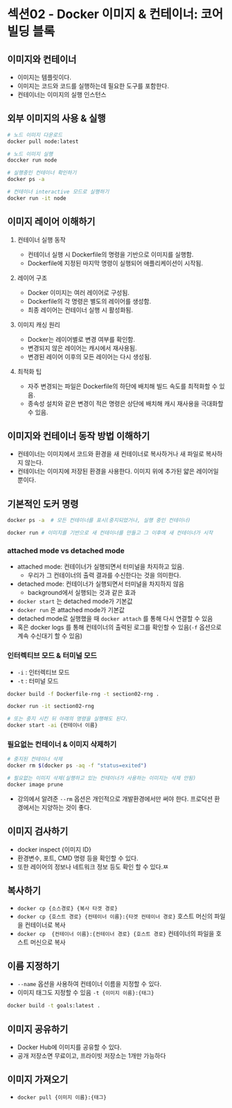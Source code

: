 # 섹션02 - Docker 이미지 & 컨테이너: 코어 빌딩 블록

## 이미지와 컨테이너

- 이미지는 템플릿이다.
- 이미지는 코드와 코드를 실행하는데 필요한 도구를 포함한다.
- 컨테이너는 이미지의 실행 인스턴스

## 외부 이미지의 사용 & 실행

```bash
# 노드 이미지 다운로드
docker pull node:latest

# 노드 이미지 실행
doccker run node

# 실행중인 컨테이너 확인하기
docker ps -a

# 컨테이너 interactive 모드로 실행하기
docker run -it node
```

## 이미지 레이어 이해하기

1. 컨테이너 실행 동작
   - 컨테이너 실행 시 Dockerfile의 명령을 기반으로 이미지를 실행함.
   - Dockerfile에 지정된 마지막 명령이 실행되어 애플리케이션이 시작됨.

2. 레이어 구조
   - Docker 이미지는 여러 레이어로 구성됨.
   - Dockerfile의 각 명령은 별도의 레이어를 생성함.
   - 최종 레이어는 컨테이너 실행 시 활성화됨.

3. 이미지 캐싱 원리
   - Docker는 레이어별로 변경 여부를 확인함.
   - 변경되지 않은 레이어는 캐시에서 재사용됨.
   - 변경된 레이어 이후의 모든 레이어는 다시 생성됨.

4. 최적화 팁
   - 자주 변경되는 파일은 Dockerfile의 하단에 배치해 빌드 속도를 최적화할 수 있음.  
   - 종속성 설치와 같은 변경이 적은 명령은 상단에 배치해 캐시 재사용을 극대화할 수 있음.

## 이미지와 컨테이너 동작 방법 이해하기

- 컨테이너는 이미지에서 코드와 환경을 새 컨테이너로 복사하거나 새 파일로 복사하지 않는다.
- 컨테이너는 이미지에 저장된 환경을 사용한다. 이미지 위에 추가된 얇은 레이어일 뿐이다.

## 기본적인 도커 명령

```bash
docker ps -a  # 모든 컨테이너를 표시(중지되었거나, 실행 중인 컨테이너)

docker run # 이미지를 기반으로 새 컨테이너를 만들고 그 이후에 새 컨테이너가 시작
```

### attached mode vs detached mode

- attached mode: 컨테이너가 실행되면서 터미널을 차지하고 있음.
   - 우리가 그 컨테이너의 출력 결과를 수신한다는 것을 의미한다. 
- detached mode: 컨테이너가 실행되면서 터미널을 차지하지 않음
   - background에서 실행되는 것과 같은 효과
- `docker start` 는 detached mode가 기본값
- `docker run` 은 attached mode가 기본값
- detached mode로 실행했을 때 `docker attach` 를 통해 다시 연결할 수 있음
- 혹은 docker logs 를 통해 컨테이너의 출력된 로그를 확인할 수 있음(`-f` 옵션으로 계속 수신대기 할 수 있음)

### 인터렉티브 모드 & 터미널 모드

- `-i` : 인터렉티브 모드
- `-t` : 터미널 모드

```bash
docker build -f Dockerfile-rng -t section02-rng .

docker run -it section02-rng

# 또는 중지 시킨 뒤 아래의 명령을 실행해도 된다.
docker start -ai {컨테이너 이름}
```
 
### 필요없는 컨테이너 & 이미지 삭제하기

```bash
# 중지된 컨테이너 삭제
docker rm $(docker ps -aq -f "status=exited")

# 필요없는 이미지 삭제(실행하고 있는 컨테이너가 사용하는 이미지는 삭제 안됨)
docker image prune
```

- 강의에서 알려준 `--rm` 옵션은 개인적으로 개발환경에서만 써야 한다. 프로덕션 환경에서는 지양하는 것이 좋다.

## 이미지 검사하기

- docker inspect {이미지 ID}
- 환경변수, 포트, CMD 명령 등을 확인할 수 있다.
- 또한 레이어의 정보나 네트워크 정보 등도 확인 할 수 있다.ㅉ

## 복사하기

- `docker cp {소스경로} {복사 타겟 경로}`
- `docker cp {호스트 경로} {컨테이너 이름}:{타겟 컨테이너 경로}` 호스트 머신의 파일을 컨테이너로 복사
- `docker cp  {컨테이너 이름}:{컨테이너 경로} {호스트 경로}` 컨테이너의 파일을 호스트 머신으로 복사

## 이름 지정하기

- `--name` 옵션을 사용하여 컨테이너 이름을 지정할 수 있다.
- 이미지 태그도 지정할 수 있음 `-t {이미지 이름}:{태그}`

```bash
docker build -t goals:latest .
```


## 이미지 공유하기

- Docker Hub에 이미지를 공유할 수 있다.
- 공개 저장소면 무료이고, 프라이빗 저장소는 1개만 가능하다

## 이미지 가져오기

- `docker pull {이미지 이름}:{태그}`